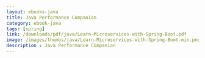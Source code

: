```yaml
---
layout: ebooks-java
title: Java Performance Companion 
category: ebook-java
tags: [spring]
link: /downloads/pdf/java/Learn-Microservices-with-Spring-Boot.pdf 
image: /images/thumbs/java/Learn-Microservices-with-Spring-Boot-min.png
description : Java Performance Companion 
---
```












